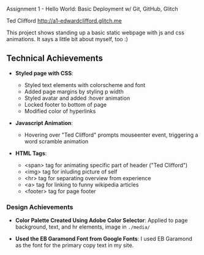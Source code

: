Assignment 1 - Hello World: Basic Deployment w/ Git, GitHub, Glitch

Ted Clifford
http://a1-edwardclifford.glitch.me

This project shows standing up a basic static webpage with js and css animations. It says a little bit about myself, too :)

## Technical Achievements
- **Styled page with CSS**:
    * Styled text elements with colorscheme and font
    * Added page margins by styling p width
    * Styled avatar and added :hover animation
    * Locked footer to bottom of page
    * Modified color of hyperlinks

- **Javascript Animation**:
    * Hovering over "Ted Clifford" prompts mouseenter event, triggering a word scramble animation

- **HTML Tags**:
    * \<span> tag for animating specific part of header ("Ted Clifford")
    * \<img> tag for inluding picture of self
    * \<hr> tag for separating overview from experience
    * \<a> tag for linking to funny wikipedia articles
    * \<footer> tag for page footer

### Design Achievements
- **Color Palette Created Using Adobe Color Selector**: Applied to page background, text, and hr elements, image in `./media/`

- **Used the EB Garamond Font from Google Fonts**: I used EB Garamond as the font for the primary copy text in my site.
